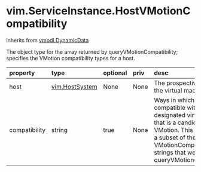 vim.ServiceInstance.HostVMotionCompatibility
============================================
inherits from [vmodl.DynamicData](docs/vmodl.DynamicData.md)


The object type for the array returned by queryVMotionCompatibility;   specifies the VMotion compatibility types for a host.

| property | type | optional | priv | desc |
|:---------|:-----|:---------|:-----|:-----|
| host | [vim.HostSystem](vim.HostSystem.md "vim.HostSystem") | None | None | The prospective host for the virtual machine. |
| compatibility | string | true | None | Ways in which the host is compatible with the designated virtual   machine that is a candidate for VMotion. This array will be   a subset of the set of VMotionCompatibilityType strings that   were input to queryVMotionCompatibility. |


